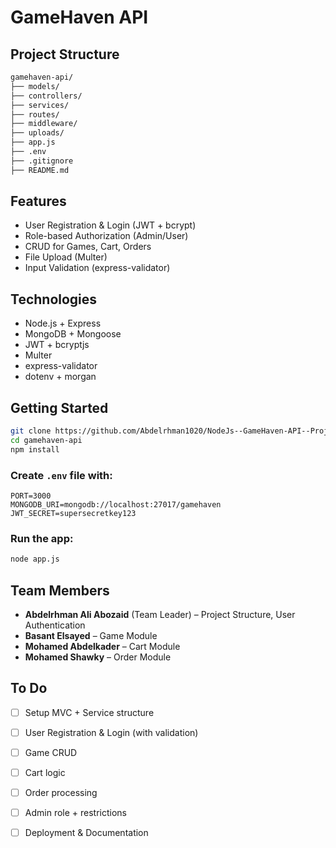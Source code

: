 # GameHaven API

## Project Structure

```bash
gamehaven-api/
├── models/
├── controllers/
├── services/
├── routes/
├── middleware/
├── uploads/
├── app.js
├── .env
├── .gitignore
├── README.md
```

##  Features

- User Registration & Login (JWT + bcrypt)
- Role-based Authorization (Admin/User)
- CRUD for Games, Cart, Orders
- File Upload (Multer)
- Input Validation (express-validator)

##  Technologies

- Node.js + Express
- MongoDB + Mongoose
- JWT + bcryptjs
- Multer
- express-validator
- dotenv + morgan

##  Getting Started

```bash
git clone https://github.com/Abdelrhman1020/NodeJs--GameHaven-API--Project.git
cd gamehaven-api
npm install
```

### Create `.env` file with:

```env
PORT=3000
MONGODB_URI=mongodb://localhost:27017/gamehaven
JWT_SECRET=supersecretkey123
```

### Run the app:

```bash
node app.js
```

##  Team Members

- **Abdelrhman Ali Abozaid** (Team Leader) – Project Structure, User Authentication
- **Basant Elsayed** – Game Module
- **Mohamed Abdelkader** – Cart Module
- **Mohamed Shawky** – Order Module

##  To Do

- [ ] Setup MVC + Service structure
- [ ] User Registration & Login (with validation)
- [ ] Game CRUD
- [ ] Cart logic
- [ ] Order processing
- [ ] Admin role + restrictions
- [ ] Deployment & Documentation

